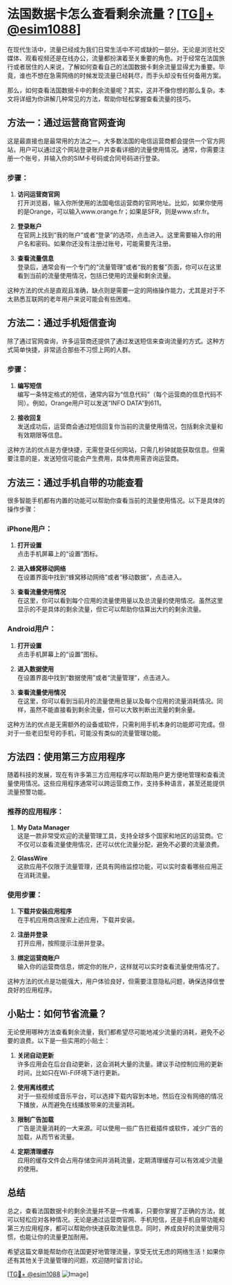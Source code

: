 # 法国数据卡怎么查看剩余流量？[[TG💪+ @esim1088](https://t.me/s/esim1088)]

在现代生活中，流量已经成为我们日常生活中不可或缺的一部分。无论是浏览社交媒体、观看视频还是在线办公，流量都扮演着至关重要的角色。对于经常在法国旅行或者居住的人来说，了解如何查看自己的法国数据卡剩余流量显得尤为重要。毕竟，谁也不想在急需网络的时候发现流量已经耗尽，而手头却没有任何备用方案。

那么，如何查看法国数据卡中的剩余流量呢？其实，这并不像你想的那么复杂。本文将详细为你讲解几种常见的方法，帮助你轻松掌握查看流量的技巧。

## 方法一：通过运营商官网查询

这是最直接也是最常用的方法之一。大多数法国的电信运营商都会提供一个官方网站，用户可以通过这个网站登录账户并查看详细的流量使用情况。通常，你需要注册一个账号，并输入你的SIM卡号码或合同号码进行登录。

### 步骤：

1. **访问运营商官网**  
   打开浏览器，输入你所使用的法国电信运营商的官网地址。比如，如果你使用的是Orange，可以输入www.orange.fr；如果是SFR，则是www.sfr.fr。

2. **登录账户**  
   在官网上找到“我的账户”或者“登录”的选项，点击进入。这里需要输入你的用户名和密码。如果你还没有注册过账号，可能需要先注册。

3. **查看流量信息**  
   登录后，通常会有一个专门的“流量管理”或者“我的套餐”页面，你可以在这里看到当前的流量使用情况，包括已使用的流量和剩余流量。

这种方法的优点是直观且准确，缺点则是需要一定的网络操作能力，尤其是对于不太熟悉互联网的老年用户来说可能会有些困难。

## 方法二：通过手机短信查询

除了通过官网查询，许多运营商还提供了通过发送短信来查询流量的方式。这种方式简单快捷，非常适合那些不习惯上网的人群。

### 步骤：

1. **编写短信**  
   编写一条特定格式的短信，通常内容为“信息代码”（每个运营商的信息代码不同）。例如，Orange用户可以发送“INFO DATA”到611。

2. **接收回复**  
   发送成功后，运营商会通过短信回复你当前的流量使用情况，包括剩余流量和有效期限等信息。

这种方法的优点是方便快捷，无需登录任何网站，只需几秒钟就能获取信息。但需要注意的是，发送短信可能会产生费用，具体费用需咨询运营商。

## 方法三：通过手机自带的功能查看

很多智能手机都有内置的功能可以帮助你查看当前的流量使用情况。以下是具体的操作步骤：

### iPhone用户：

1. **打开设置**  
   点击手机屏幕上的“设置”图标。

2. **进入蜂窝移动网络**  
   在设置界面中找到“蜂窝移动网络”或者“移动数据”，点击进入。

3. **查看流量使用情况**  
   在这里，你可以看到每个应用的流量使用量以及总流量的使用情况。虽然这里显示的不是具体的剩余流量，但它可以帮助你估算出大约的剩余流量。

### Android用户：

1. **打开设置**  
   点击手机屏幕上的“设置”图标。

2. **进入数据使用**  
   在设置界面中找到“数据使用”或者“流量管理”，点击进入。

3. **查看流量使用情况**  
   在这里，你可以看到当前月的流量使用总量以及每个应用的流量消耗情况。同样，虽然不能直接看到剩余流量，但可以大致判断出流量的剩余量。

这种方法的优点是无需额外的设备或软件，只需利用手机本身的功能即可完成。但对于一些老旧型号的手机，可能没有类似的流量管理功能。

## 方法四：使用第三方应用程序

随着科技的发展，现在有许多第三方应用程序可以帮助用户更方便地管理和查看流量使用情况。这些应用程序通常可以跨运营商工作，支持多种语言，甚至还能提供流量预警功能。

### 推荐的应用程序：

1. **My Data Manager**  
   这是一款非常受欢迎的流量管理工具，支持全球多个国家和地区的运营商。它不仅可以查看流量使用情况，还可以优化流量分配，避免不必要的流量浪费。

2. **GlassWire**  
   这款应用不仅限于流量管理，还具有网络监控功能，可以实时查看哪些应用正在消耗流量。

### 使用步骤：

1. **下载并安装应用程序**  
   在手机应用商店搜索上述应用，下载并安装。

2. **注册并登录**  
   打开应用，按照提示注册并登录。

3. **绑定运营商账户**  
   输入你的运营商信息，绑定你的账户，这样就可以实时查看流量使用情况了。

这种方法的优点是功能强大，用户体验良好，但需要注意隐私问题，确保选择信誉良好的应用程序。

## 小贴士：如何节省流量？

无论使用哪种方法查看剩余流量，我们都希望尽可能地减少流量的消耗，避免不必要的浪费。以下是一些实用的小贴士：

1. **关闭自动更新**  
   许多应用会在后台自动更新，这会消耗大量的流量。建议手动控制应用的更新时间，比如只在Wi-Fi环境下进行更新。

2. **使用离线模式**  
   对于一些视频或音乐平台，可以选择下载内容到本地，然后在没有网络的情况下播放，从而避免在线播放带来的流量消耗。

3. **限制广告加载**  
   广告是流量消耗的一大来源。可以使用一些广告拦截插件或软件，减少广告的加载，从而节省流量。

4. **定期清理缓存**  
   应用的缓存文件会占用存储空间并消耗流量，定期清理缓存可以有效减少流量的使用。

## 总结

总之，查看法国数据卡的剩余流量并不是一件难事，只要你掌握了正确的方法，就可以轻松应对各种情况。无论是通过运营商官网、手机短信，还是手机自带功能和第三方应用程序，都可以帮助你快速获取流量信息。同时，养成良好的流量使用习惯，也能让你的流量更加耐用。

希望这篇文章能帮助你在法国更好地管理流量，享受无忧无虑的网络生活！如果你还有其他关于流量管理的问题，欢迎随时留言讨论。

[[TG💪+ @esim1088](https://t.me/s/esim1088) ![Image](https://i.postimg.cc/4NQfJmqS/Snipaste-2025-05-13-00-14-12.png)]
